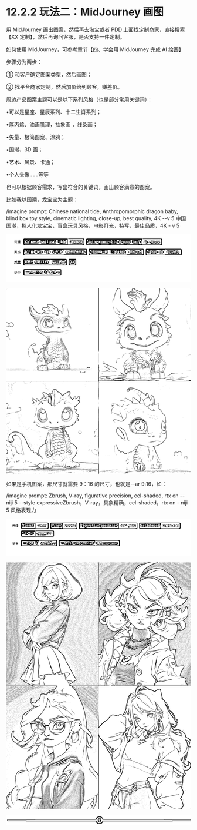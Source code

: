 # 12.2.2 玩法二：MidJourney 画图

用 MidJourney 画出图案，然后再去淘宝或者 PDD 上面找定制商家，直接搜索【XX 定制】，然后再询问客服，是否支持一件定制。

如何使用 MidJourney，可参考章节【四、学会用 MidJourney 完成 AI 绘画】

步骤分为两步：

① 和客户确定图案类型，然后画图；

② 找平台商家定制，然后加价给到顾客，赚差价。

周边产品图案主题可以是以下系列风格（也是部分常用关键词）：

•可以是星座、星⾠系列、十二生肖系列；

•厚丙烯、油画肌理，抽象画 ，线条画；

•⽮量、极简图案、涂鸦；

•国潮、3D 画；

•艺术、风景、卡通；

•个人头像......等等

也可以根据顾客需求，写出符合的关键词，画出顾客满意的图案。

比如我以国潮，龙宝宝为主题：

/imagine prompt: Chinese national tide, Anthropomorphic dragon baby, blind box toy style, cinematic lighting, close-up, best quality, 4K --v 5 中国国潮，拟人化龙宝宝，盲盒玩具风格，电影灯光，特写，最佳品质，4K - v 5

![](img/37e26b412b1e61cc0aec6bc90c7cf55b.png)

![](img/ef0ac1e1f3933a0ca093c180f335d405.png)

如果是手机图案，那尺寸就需要 9：16 的尺寸，也就是--ar 9:16，如：

/imagine prompt: Zbrush, V-ray, figurative precision, cel-shaded, rtx on --niji 5 --style expressiveZbrush，V-ray，具象精确，cel-shaded，rtx on - niji 5 风格表现力

![](img/97d7803434dd596c35c37bfb3510e9af.png)

![](img/db8e77ba6ff01e0ba121fdca4c867ed4.png)

![](img/e12d1c8b9f4ffdf6c4edf913cceed533.png)